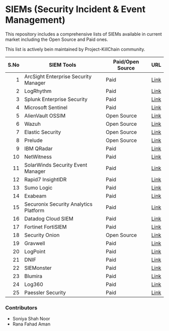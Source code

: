 # SIEMs (Security Incident & Event Management)

This repository includes a comprehensive lists of SIEMs available in current market including the Open Source and Paid ones. 

This list is actively bein maintained by Project-KillChain community. 

| S.No | SIEM Tools                             | Paid/Open Source | URL                                                                                   |
|-----:|---------------------------------------|------------------|---------------------------------------------------------------------------------------|
|    1 | ArcSight Enterprise Security Manager  | Paid             | [Link](https://www.microfocus.com/en-us/cyberres/secops/arcsight-esm)                 |
|    2 | LogRhythm                             | Paid             | [Link](https://logrhythm.com/pricing-and-licensing/)                                  |
|    3 | Splunk Enterprise Security            | Paid             | [Link](https://www.splunk.com/en_us/products/pricing.html)                            |
|    4 | Microsoft Sentinel                    | Paid             | [Link](https://www.microsoft.com/en-gb/security/business/siem-and-xdr/microsoft-sentinel) |
|    5 | AlienVault OSSIM                      | Open Source      | [Link](https://cybersecurity.att.com/products/ossim)                                 |
|    6 | Wazuh                                 | Open Source      | [Link](https://wazuh.com/platform/siem/)                                             |
|    7 | Elastic Security                      | Open Source      | [Link](https://www.elastic.co/blog/elastic-siem-free-open)                            |
|    8 | Prelude                               | Open Source      | [Link](https://www.prelude-siem.org/)                                                |
|    9 | IBM QRadar                            | Paid             | [Link](https://www.ibm.com/products/qradar-siem/pricing?mhsrc=ibmsearch_a&mhq=qrader%20SIEM%20pricing) |
|   10 | NetWitness                            | Paid             | [Link](https://www.netwitness.com/solutions/evolved-siem/)                            |
|   11 | SolarWinds Security Event Manager     | Paid             | [Link](https://www.solarwinds.com/security-event-manager)                             |
|   12 | Rapid7 InsightIDR                     | Paid             | [Link](https://www.rapid7.com/products/insightidr/)                                  |
|   13 | Sumo Logic                            | Paid             | [Link](https://www.sumologic.com/pricing/)                                           |
|   14 | Exabeam                               | Paid             | [Link](https://www.exabeam.com/product/siem/)                                        |
|   15 | Securonix Security Analytics Platform | Paid             | [Link](https://www.securonix.com/products/unified-defense-siem/)                     |
|   16 | Datadog Cloud SIEM                    | Paid             | [Link](https://www.datadoghq.com/product/cloud-siem/)                                |
|   17 | Fortinet FortiSIEM                   | Paid             | [Link](https://www.fortinet.com/products/siem/fortisiem)                             |
|   18 | Security Onion                        | Open Source      | [Link](https://securityonionsolutions.com/software)                                  |
|   19 | Gravwell                              | Paid             | [Link](https://www.gravwell.io/pricing)                                              |
|   20 | LogPoint                             | Paid             | [Link](https://www.logpoint.com/en/)                                                 |
|   21 | DNIF                                 | Paid             | [Link](https://www.dnif.it/en/)                                                      |
|   22 | SIEMonster                           | Paid             | [Link](https://siemonster.com/solution/)                                             |
|   23 | Blumira                              | Paid             | [Link](https://www.blumira.com/)                                                     |
|   24 | Log360                               | Paid             | [Link](https://www.manageengine.com/log-management/siem-solution-log360.html)                                          |
|   25 | Paessler Security                    | Paid             | [Link](https://www.paessler.com/prtg)                                                |

### Contributors

- Soniya Shah Noor
- Rana Fahad Aman
